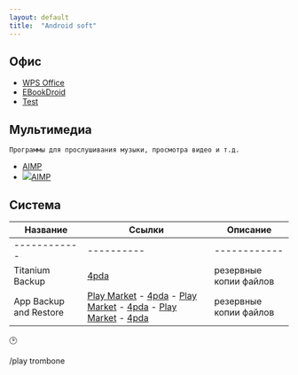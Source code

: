 ```yaml
---
layout: default
title:  "Android soft"
---
```


<!--
<script>
var word;
function nnm(name){
word = name;
window.open();
document.forms[0].submit();
}
</script>
<form action="http://nnm-club.me/forum/tracker.php" method="post">
<input name="f" type="hidden" value="-1">
<input name="nm" type="hidden" value="javascript: return word;">
</form>
-->

## Офис
* [WPS Office](javascript:nnm("WPS");)
* [EBookDroid](javascript:rtr("Ebook");)
* [Test](nnm('Test');)

## Мультимедиа
`Программы для прослушивания музыки, просмотра видео и т.д.`
* [AIMP](http://tegos.ru)
* ![](/img/logo.jpg)[AIMP](http://aimp.ru)

## Система

**Название** | **Ссылки** | **Описание**
------------ | ---------- | ------------
------------ | ---------- | ------------
Titanium Backup | [4pda](#) | резервные копии файлов
App Backup and Restore | [Play Market](#4pda) -  [4pda](#) - [Play Market](#4pda) -  [4pda](#) - [Play Market](#4pda) -  [4pda](#) | резервные копии файлов


:clock2:

/play trombone


<script>
function rtr(name){
window.open("https://rutracker.org/forum/tracker.php?nm="+name);
}
function nnm(name){
window.open("http://nnm-club.me/forum/tracker.php?nm="+name);
}
</script>
